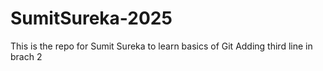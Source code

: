 # SumitSureka-2025
This is the repo for Sumit Sureka to learn basics of Git
Adding third line in brach 2
